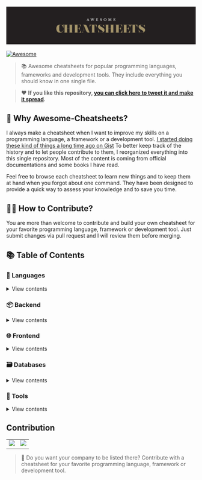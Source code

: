 ![AWESOME CHEATSHEETS LOGO](_images/awesome_cheatsheets_logo@2x.png)

[![Awesome](https://awesome.re/badge.svg)](https://awesome.re)

> 📚 Awesome cheatsheets for popular programming languages, frameworks and development tools. They include everything you should know in one single file.

> ❤️ **If you like this repository, [you can click here to tweet it and make it spread](https://ctt.ec/PHba4).**


## 🎩 Why Awesome-Cheatsheets?

I always make a cheatsheet when I want to improve my skills on a programming language, a framework or a development tool. [I started doing these kind of things a long time ago on Gist](https://gist.github.com/LeCoupa) To better keep track of the history and to let people contribute to them, I reorganized everything into this  single repository. Most of the content is coming from official documentations and some books I have read.

Feel free to browse each cheatsheet to learn new things and to keep them at hand when you forgot about one command. They have been designed to provide a quick way to assess your knowledge and to save you time.


## 🙌🏼 How to Contribute?

You are more than welcome to contribute and build your own cheatsheet for your favorite programming language, framework or development tool. Just submit changes via pull request and I will review them before merging.


## 📚 Table of Contents

### 📃 Languages

<details>
<summary>View contents</summary>

#### Command line interface

* [Bash](languages/bash.sh)

#### Functional

* [JavaScript](languages/javascript.js)
</details>


### 📦 Backend

<details>
<summary>View contents</summary>

#### Python

* [Django](backend/django.py)

#### Javascript
  
* [Feathers.js](backend/feathers.js)
* [Node.js](backend/node.js)
</details>


### 🌐 Frontend

<details>
<summary>View contents</summary>
  
#### Frameworks

* [Vue.js](frontend/vue.js)
</details>


### 🗃️ Databases

<details>
<summary>View contents</summary>

#### NoSQL

* [Redis](databases/redis.sh)
</details>


### 🔧 Tools

<details>
<summary>View contents</summary>

#### Development

* [VIM](tools/vim.txt)
* [XCode](tools/xcode.txt)

#### Infrastructure

* [Docker](tools/docker.sh)
* [Nanobox Boxfile](tools/nanobox_boxfile.yml)
* [Nanobox CLI](tools/nanobox_cli.sh)
</details>


## Contribution

<table>
  <tr>
    <td align="center">
      <a href="https://anyleads.com/" target="_blank"><img src="https://pbs.twimg.com/profile_images/838140522476761094/A4WpBe5M_400x400.jpg" height="64" /></a>
    </td>
    <td align="center">
      <a href="https://crisp.chat/" target="_blank"><img src="https://pbs.twimg.com/profile_images/651629444944273408/r5Kd_ifq_400x400.png" height="64" /></a>
    </td>
  </tr>
</table>

> 👋 Do you want your company to be listed there? Contribute with a cheatsheet for your favorite programming language, framework or development tool.

